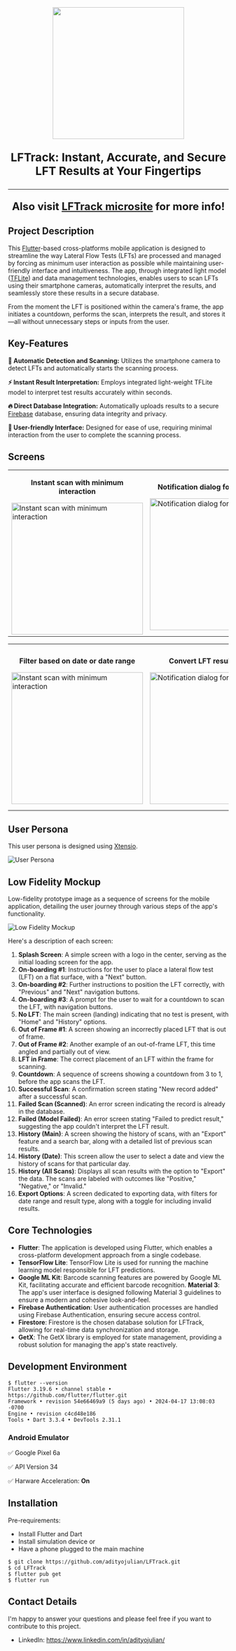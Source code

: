 <div style="text-align: center;">
    <a href="https://adityojulian.github.io/lftrack/">
        <img width="300" src="./assets/LFTrack_Logo_grd.png">
    </a>
    <p align="center" style="font-size: 26px; font-weight: bold;">LFTrack: Instant, Accurate, and Secure LFT Results at Your Fingertips</p>
</div>
<hr>
<p align="center" style="font-size: 24px; font-weight: bold;">Also visit <a href="https://adityojulian.github.io/lftrack/">LFTrack microsite</a> for more info!</p>

## Project Description

This [Flutter](https://flutter.dev/)-based cross-platforms mobile application is designed to streamline the way Lateral Flow Tests (LFTs) are processed and managed by forcing as minimum user interaction as possible while maintaining user-friendly interface and intuitiveness. The app, through integrated light model ([TFLite](https://www.tensorflow.org/lite)) and data management technologies, enables users to scan LFTs using their smartphone cameras, automatically interpret the results, and seamlessly store these results in a secure database.

From the moment the LFT is positioned within the camera's frame, the app initiates a countdown, performs the scan, interprets the result, and stores it—all without unnecessary steps or inputs from the user.

## Key-Features

**:star2: Automatic Detection and Scanning:** Utilizes the smartphone camera to detect LFTs and automatically starts the scanning process.

**:zap: Instant Result Interpretation:** Employs integrated light-weight TFLite model to interpret test results accurately within seconds.

**:fire: Direct Database Integration:** Automatically uploads results to a secure [Firebase](https://firebase.google.com/) database, ensuring data integrity and privacy.

**:iphone: User-friendly Interface:** Designed for ease of use, requiring minimal interaction from the user to complete the scanning process.

## Screens

<table>
  <tr>
    <!-- Image 1 -->
    <td>
      <p align="center" style="font-size: 16px; font-weight: bold;">Instant scan with minimum interaction</p>
      <img src="github_assets\gif\savetodb.gif" alt="Instant scan with minimum interaction" width="300">
      <br>
    </td>
    <!-- Image 2 -->
    <td>
      <p align="center" style="font-size: 16px; font-weight: bold;">Notification dialog for scan errors</p>
      <img src="github_assets\gif\duplicate.gif" alt="Notification dialog for scan errors" width="300">
      <br>
    </td>
    <!-- Image 3 -->
    <td>
      <p align="center" style="font-size: 16px; font-weight: bold;">Search scanned LFT based on label and ID</p>
      <img src="github_assets\gif\search.gif" alt="Search scanned LFT based on label and ID" width="300">
      <br>
    </td>
  </tr>
</table>

<table>
  <tr>
    <!-- Image 1 -->
    <td>
      <p align="center" style="font-size: 16px; font-weight: bold;">Filter based on date or date range</p>
      <img src="github_assets\gif\date.gif" alt="Instant scan with minimum interaction" width="300">
      <br>
    </td>
    <!-- Image 2 -->
    <td>
      <p align="center" style="font-size: 16px; font-weight: bold;">Convert LFT results to CSV</p>
      <img src="github_assets\gif\csv.gif" alt="Notification dialog for scan errors" width="300">
      <br>
    </td>
    <!-- Image 3 -->
    <td>
      <p align="center" style="font-size: 16px; font-weight: bold;">Switch to Darkmode for better readability</p>
      <img src="github_assets\gif\darkmode.gif" alt="Search scanned LFT based on label and ID" width="300">
      <br>
    </td>
  </tr>
</table>

## User Persona

This user persona is designed using [Xtensio](https://xtensio.com/).

![User Persona](./assets/OrdinaryUserPersona.png)

## Low Fidelity Mockup

Low-fidelity prototype image as a sequence of screens for the mobile application, detailing the user journey through various steps of the app's functionality.

![Low Fidelity Mockup](./assets/ordinary.jpg)

Here's a description of each screen:

1.  **Splash Screen**: A simple screen with a logo in the center, serving as the initial loading screen for the app.
2.  **On-boarding #1**: Instructions for the user to place a lateral flow test (LFT) on a flat surface, with a "Next" button.
3.  **On-boarding #2**: Further instructions to position the LFT correctly, with "Previous" and "Next" navigation buttons.
4.  **On-boarding #3**: A prompt for the user to wait for a countdown to scan the LFT, with navigation buttons.
5.  **No LFT**: The main screen (landing) indicating that no test is present, with "Home" and "History" options.
6.  **Out of Frame #1**: A screen showing an incorrectly placed LFT that is out of frame.
7.  **Out of Frame #2**: Another example of an out-of-frame LFT, this time angled and partially out of view.
8.  **LFT in Frame**: The correct placement of an LFT within the frame for scanning.
9.  **Countdown**: A sequence of screens showing a countdown from 3 to 1, before the app scans the LFT.
10. **Successful Scan**: A confirmation screen stating "New record added" after a successful scan.
11. **Failed Scan (Scanned)**: An error screen indicating the record is already in the database.
12. **Failed (Model Failed)**: An error screen stating "Failed to predict result," suggesting the app couldn't interpret the LFT result.
13. **History (Main)**: A screen showing the history of scans, with an "Export" feature and a search bar, along with a detailed list of previous scan results.
14. **History (Date)**: This screen allow the user to select a date and view the history of scans for that particular day.
15. **History (All Scans)**: Displays all scan results with the option to "Export" the data. The scans are labeled with outcomes like "Positive," "Negative," or "Invalid."
16. **Export Options**: A screen dedicated to exporting data, with filters for date range and result type, along with a toggle for including invalid results.

## Core Technologies

- **Flutter**: The application is developed using Flutter, which enables a cross-platform development approach from a single codebase.
- **TensorFlow Lite**: TensorFlow Lite is used for running the machine learning model responsible for LFT predictions.
- **Google ML Kit**: Barcode scanning features are powered by Google ML Kit, facilitating accurate and efficient barcode recognition.
  **Material 3**: The app's user interface is designed following Material 3 guidelines to ensure a modern and cohesive look-and-feel.
- **Firebase Authentication**: User authentication processes are handled using Firebase Authentication, ensuring secure access control.
- **Firestore**: Firestore is the chosen database solution for LFTrack, allowing for real-time data synchronization and storage.
- **GetX**: The GetX library is employed for state management, providing a robust solution for managing the app's state reactively.

## Development Environment

```
$ flutter --version
Flutter 3.19.6 • channel stable • https://github.com/flutter/flutter.git
Framework • revision 54e66469a9 (5 days ago) • 2024-04-17 13:08:03 -0700
Engine • revision c4cd48e186
Tools • Dart 3.3.4 • DevTools 2.31.1
```

### Android Emulator

:white_check_mark: Google Pixel 6a

:white_check_mark: API Version 34

:white_check_mark: Harware Acceleration: **On**

## Installation

Pre-requirements:

- Install Flutter and Dart
- Install simulation device or
- Have a phone plugged to the main machine

```
$ git clone https://github.com/adityojulian/LFTrack.git
$ cd LFTrack
$ flutter pub get
$ flutter run
```

## Contact Details

I'm happy to answer your questions and please feel free if you want to contribute to this project.

- LinkedIn: https://www.linkedin.com/in/adityojulian/
